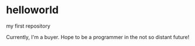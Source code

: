# helloworld
my first repository


Currently, I'm a buyer.  Hope to be a programmer in the not so distant future!

